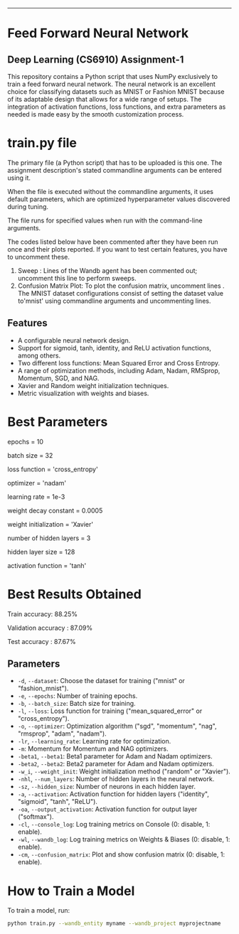 ---
# Feed Forward Neural Network

## Deep Learning (CS6910) Assignment-1

This repository contains a Python script that uses NumPy exclusively to train a feed forward neural network. The neural network is an excellent choice for classifying datasets such as MNIST or Fashion MNIST because of its adaptable design that allows for a wide range of setups. The integration of activation functions, loss functions, and extra parameters as needed is made easy by the smooth customization process.

# train.py file
The primary file (a Python script) that has to be uploaded is this one. The assignment description's stated commandline arguments can be entered using it.

When the file is executed without the commandline arguments, it uses default parameters, which are optimized hyperparameter values discovered during tuning.

The file runs for specified values when run with the command-line arguments.

The codes listed below have been commented after they have been run once and their plots reported. If you want to test certain features, you have to uncomment these.

1. Sweep : Lines of the Wandb agent has been commented out; uncomment this line to perform sweeps.
2. Confusion Matrix Plot: To plot the confusion matrix, uncomment lines .
The MNIST dataset configurations consist of setting the dataset value to'mnist' using commandline arguments and uncommenting lines.


## Features

- A configurable neural network design.
- Support for sigmoid, tanh, identity, and ReLU activation functions, among others.
- Two different loss functions: Mean Squared Error and Cross Entropy.
- A range of optimization methods, including Adam, Nadam, RMSprop, Momentum, SGD, and NAG.
- Xavier and Random weight initialization techniques.
- Metric visualization with weights and biases.

# Best Parameters

epochs = 10

batch size = 32

loss function = 'cross_entropy'

optimizer = 'nadam'

learning rate = 1e-3

weight decay constant = 0.0005

weight initialization = 'Xavier'

number of hidden layers = 3

hidden layer size = 128

activation function = 'tanh'


# Best Results Obtained

Train accuracy:  88.25%

Validation accuracy : 87.09%

Test accuracy : 87.67%



## Parameters

- `-d`, `--dataset`: Choose the dataset for training ("mnist" or "fashion_mnist").
- `-e`, `--epochs`: Number of training epochs.
- `-b`, `--batch_size`: Batch size for training.
- `-l`, `--loss`: Loss function for training ("mean_squared_error" or "cross_entropy").
- `-o`, `--optimizer`: Optimization algorithm ("sgd", "momentum", "nag", "rmsprop", "adam", "nadam").
- `-lr`, `--learning_rate`: Learning rate for optimization.
- `-m`: Momentum for Momentum and NAG optimizers.
- `-beta1`, `--beta1`: Beta1 parameter for Adam and Nadam optimizers.
- `-beta2`, `--beta2`: Beta2 parameter for Adam and Nadam optimizers.
- `-w_i`, `--weight_init`: Weight initialization method ("random" or "Xavier").
- `-nhl`, `--num_layers`: Number of hidden layers in the neural network.
- `-sz`, `--hidden_size`: Number of neurons in each hidden layer.
- `-a`, `--activation`: Activation function for hidden layers ("identity", "sigmoid", "tanh", "ReLU").
- `-oa`, `--output_activation`: Activation function for output layer ("softmax").
- `-cl`, `--console_log`: Log training metrics on Console (0: disable, 1: enable).
- `-wl`, `--wandb_log`: Log training metrics on Weights & Biases (0: disable, 1: enable).
- `-cm`, `--confusion_matrix`: Plot and show confusion matrix (0: disable, 1: enable).

# How to Train a Model

To train a model, run:

```bash
python train.py --wandb_entity myname --wandb_project myprojectname